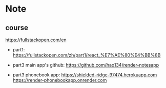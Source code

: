 # Note
## course
https://fullstackopen.com/en

* part1:
https://fullstackopen.com/zh/part1/react_%E7%AE%80%E4%BB%8B

* part3 main app's github:
https://github.com/hao134/render-notesapp

* part3 phonebook app:
https://shielded-ridge-97474.herokuapp.com
https://render-phonebookapp.onrender.com